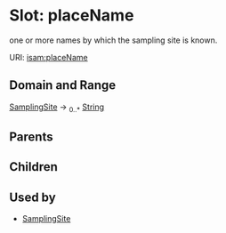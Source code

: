 
# Slot: placeName


one or more names by which the sampling site is known.

URI: [isam:placeName](http://resource.isamples.org/schema/placeName)


## Domain and Range

[SamplingSite](SamplingSite.md) &#8594;  <sub>0..\*</sub> [String](types/String.md)

## Parents


## Children


## Used by

 * [SamplingSite](SamplingSite.md)

